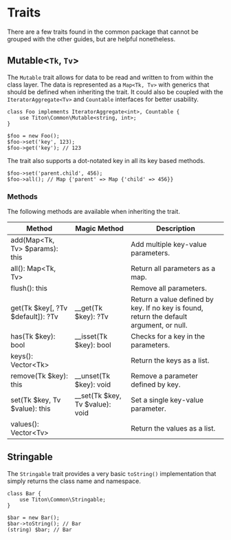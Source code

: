 # Traits #

There are a few traits found in the common package that cannot be grouped with the other guides, but are helpful 
nonetheless.

## Mutable<`Tk`, `Tv`> ##

The `Mutable` trait allows for data to be read and written to from within the class layer. 
The data is represented as a `Map<Tk, Tv>` with generics that should be defined when inheriting the trait.
It could also be coupled with the `IteratorAggregate<Tv>` and `Countable` interfaces for better usability.

```hack
class Foo implements IteratorAggregate<int>, Countable {
    use Titon\Common\Mutable<string, int>;
}

$foo = new Foo();
$foo->set('key', 123);
$foo->get('key'); // 123
```

The trait also supports a dot-notated key in all its key based methods.

```hack
$foo->set('parent.child', 456);
$foo->all(); // Map {'parent' => Map {'child' => 456}}
```

### Methods ###

The following methods are available when inheriting the trait.

<table class="table is-striped">
    <thead>
        <tr>
            <th>Method</th>
            <th>Magic Method</th>
            <th>Description</th>
        </tr>
    </thead>
    <tbody>
        <tr>
            <td>add(Map&lt;Tk, Tv&gt; $params): this</td>
            <td></td>
            <td>Add multiple key-value parameters.</td>
        </tr>
        <tr>
            <td>all(): Map&lt;Tk, Tv&gt;</td>
            <td></td>
            <td>Return all parameters as a map.</td>
        </tr>
        <tr>
            <td>flush(): this</td>
            <td></td>
            <td>Remove all parameters.</td>
        </tr>
        <tr>
            <td>get(Tk $key[, ?Tv $default]): ?Tv</td>
            <td>__get(Tk $key): ?Tv</td>
            <td>Return a value defined by key. If no key is found, return the default argument, or null.</td>
        </tr>
        <tr>
            <td>has(Tk $key): bool</td>
            <td>__isset(Tk $key): bool</td>
            <td>Checks for a key in the parameters.</td>
        </tr>
        <tr>
            <td>keys(): Vector&lt;Tk&gt;</td>
            <td></td>
            <td>Return the keys as a list.</td>
        </tr>
        <tr>
            <td>remove(Tk $key): this</td>
            <td>__unset(Tk $key): void</td>
            <td>Remove a parameter defined by key.</td>
        </tr>
        <tr>
            <td>set(Tk $key, Tv $value): this</td>
            <td>__set(Tk $key, Tv $value): void</td>
            <td>Set a single key-value parameter.</td>
        </tr>
        <tr>
            <td>values(): Vector&lt;Tv&gt;</td>
            <td></td>
            <td>Return the values as a list.</td>
        </tr>
    </tbody>
</table>

## Stringable ##

The `Stringable` trait provides a very basic `toString()` implementation that simply returns the class name and namespace. 

```hack
class Bar {
    use Titon\Common\Stringable;
}

$bar = new Bar();
$bar->toString(); // Bar
(string) $bar; // Bar
```
